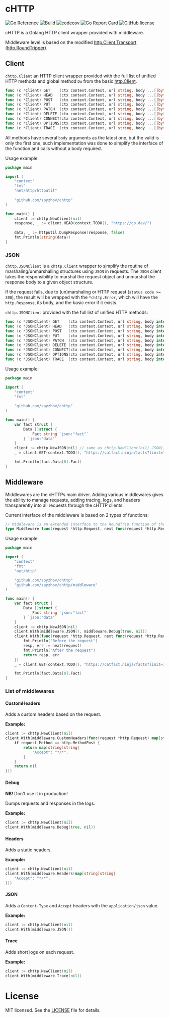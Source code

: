 # cHTTP

[![Go Reference](https://pkg.go.dev/badge/github.com/spyzhov/chttp.svg)](https://pkg.go.dev/github.com/spyzhov/chttp)
[![Build](https://github.com/spyzhov/chttp/actions/workflows/test.yml/badge.svg)](https://github.com/spyzhov/chttp/actions/workflows/test.yml)
[![codecov](https://codecov.io/gh/spyzhov/chttp/branch/master/graph/badge.svg)](https://codecov.io/gh/spyzhov/chttp)
[![Go Report Card](https://goreportcard.com/badge/github.com/spyzhov/chttp)](https://goreportcard.com/report/github.com/spyzhov/chttp)
[![GitHub license](https://img.shields.io/github/license/spyzhov/chttp?color=brightgreen)](https://github.com/spyzhov/chttp/blob/master/LICENSE)

cHTTP is a Golang HTTP client wrapper provided with middleware.

Middleware level is based on the modified [http.Client.Transport](https://pkg.go.dev/net/http#Client)
([http.RoundTripper](https://pkg.go.dev/net/http#RoundTripper)).

## Client

`chttp.Client` an HTTP client wrapper provided with the full list of unified HTTP methods and global method `Do` from
the basic [http.Client](https://pkg.go.dev/net/http#Client).

```go
func (c *Client) GET    (ctx context.Context, url string, body ...[]byte) (*http.Response, error)
func (c *Client) HEAD   (ctx context.Context, url string, body ...[]byte) (*http.Response, error)
func (c *Client) POST   (ctx context.Context, url string, body ...[]byte) (*http.Response, error)
func (c *Client) PUT    (ctx context.Context, url string, body ...[]byte) (*http.Response, error)
func (c *Client) PATCH  (ctx context.Context, url string, body ...[]byte) (*http.Response, error)
func (c *Client) DELETE (ctx context.Context, url string, body ...[]byte) (*http.Response, error)
func (c *Client) CONNECT(ctx context.Context, url string, body ...[]byte) (*http.Response, error)
func (c *Client) OPTIONS(ctx context.Context, url string, body ...[]byte) (*http.Response, error)
func (c *Client) TRACE  (ctx context.Context, url string, body ...[]byte) (*http.Response, error)
```

All methods have several `body` arguments as the latest one, but the valid is only the first one, such implementation
was done to simplify the interface of the function and calls without a body required.

Usage example:

```go
package main

import (
	"context"
	"fmt"
	"net/http/httputil"
	
	"github.com/spyzhov/chttp"
)

func main() {
	client := chttp.NewClient(nil)
	response, _ := client.HEAD(context.TODO(), "https://go.dev/")
	
	data, _ := httputil.DumpResponse(response, false)
	fmt.Println(string(data))
}
```

### JSON

`chttp.JSONClient` is a `chttp.Client` wrapper to simplify the routine of marshaling/unmarshalling structures
using `JSON` in requests. The `JSON` client takes the responsibility to marshal the request object and unmarshal the
response body to a given object structure.

If the request fails, due to (un)marshaling or HTTP request (`status code >= 300`), the result will be wrapped with 
the `*chttp.Error`, which will have the `http.Response`, its body, and the basic error if it exists.

`chttp.JSONClient` provided with the full list of unified HTTP methods:

```go
func (c *JSONClient) GET    (ctx context.Context, url string, body interface{}, result interface{}) error
func (c *JSONClient) HEAD   (ctx context.Context, url string, body interface{}, result interface{}) error
func (c *JSONClient) POST   (ctx context.Context, url string, body interface{}, result interface{}) error
func (c *JSONClient) PUT    (ctx context.Context, url string, body interface{}, result interface{}) error
func (c *JSONClient) PATCH  (ctx context.Context, url string, body interface{}, result interface{}) error
func (c *JSONClient) DELETE (ctx context.Context, url string, body interface{}, result interface{}) error
func (c *JSONClient) CONNECT(ctx context.Context, url string, body interface{}, result interface{}) error
func (c *JSONClient) OPTIONS(ctx context.Context, url string, body interface{}, result interface{}) error
func (c *JSONClient) TRACE  (ctx context.Context, url string, body interface{}, result interface{}) error
```

Usage example:

```go
package main

import (
	"context"
	"fmt"
	
	"github.com/spyzhov/chttp"
)

func main() {
	var fact struct {
		Data []struct {
			Fact string `json:"fact"`
		} `json:"data"`
	}
	client := chttp.NewJSON(nil) // same as chttp.NewClient(nil).JSON()
	_ = client.GET(context.TODO(), "https://catfact.ninja/facts?limit=1&max_length=140", nil, &fact)

	fmt.Println(fact.Data[0].Fact)
}
```

## Middleware

Middlewares are the cHTTPs main driver. Adding various middlewares gives the ability to manage requests, adding tracing,
logs, and headers transparently into all requests through the cHTTP clients.

Current interface of the middleware is based on 2 types of functions:

```go
// Middleware is an extended interface to the RoundTrip function of the http.RoundTripper interface.
type Middleware func(request *http.Request, next func(request *http.Request) (*http.Response, error)) (*http.Response, error)
```

Usage example:

```go
package main

import (
	"context"
	"fmt"
	"net/http"

	"github.com/spyzhov/chttp"
	"github.com/spyzhov/chttp/middleware"
)

func main() {
	var fact struct {
		Data []struct {
			Fact string `json:"fact"`
		} `json:"data"`
	}
	client := chttp.NewJSON(nil)
	client.With(middleware.JSON(), middleware.Debug(true, nil))
	client.With(func(request *http.Request, next func(request *http.Request) (*http.Response, error)) (*http.Response, error) {
		fmt.Println("Before the request")
		resp, err := next(request)
		fmt.Println("After the request")
		return resp, err
	})
	_ = client.GET(context.TODO(), "https://catfact.ninja/facts?limit=1&max_length=140", nil, &fact)

	fmt.Println(fact.Data[0].Fact)
}
```

### List of middlewares

#### CustomHeaders

Adds a custom headers based on the request.

**Example:** 

```go
client := chttp.NewClient(nil)
client.With(middleware.CustomHeaders(func(request *http.Request) map[string]string {
    if request.Method == http.MethodPost {
        return map[string]string{
            "Accept": "*/*",
        }
    }
    return nil
}))
```

#### Debug

**NB!** Don't use it in production!

Dumps requests and responses in the logs.

**Example:** 

```go
client := chttp.NewClient(nil)
client.With(middleware.Debug(true, nil))
```

#### Headers

Adds a static headers.

**Example:** 

```go
client := chttp.NewClient(nil)
client.With(middleware.Headers(map[string]string{
    "Accept": "*/*",
}))
```

#### JSON

Adds a `Content-Type` and `Accept` headers with the `application/json` value.

**Example:** 

```go
client := chttp.NewClient(nil)
client.With(middleware.JSON())
```

#### Trace

Adds short logs on each request.

**Example:** 

```go
client := chttp.NewClient(nil)
client.With(middleware.Trace(nil))
```

# License

MIT licensed. See the [LICENSE](LICENSE) file for details.
